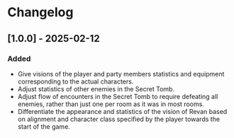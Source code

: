 # Changelog

## [1.0.0] - 2025-02-12

### Added

- Give visions of the player and party members statistics and equipment corresponding to the actual characters.
- Adjust statistics of other enemies in the Secret Tomb.
- Adjust flow of encounters in the Secret Tomb to require defeating all enemies, rather than just one per room as it was in most rooms.
- Differentiate the appearance and statistics of the vision of Revan based on alignment and character class specified by the player towards the start of the game.